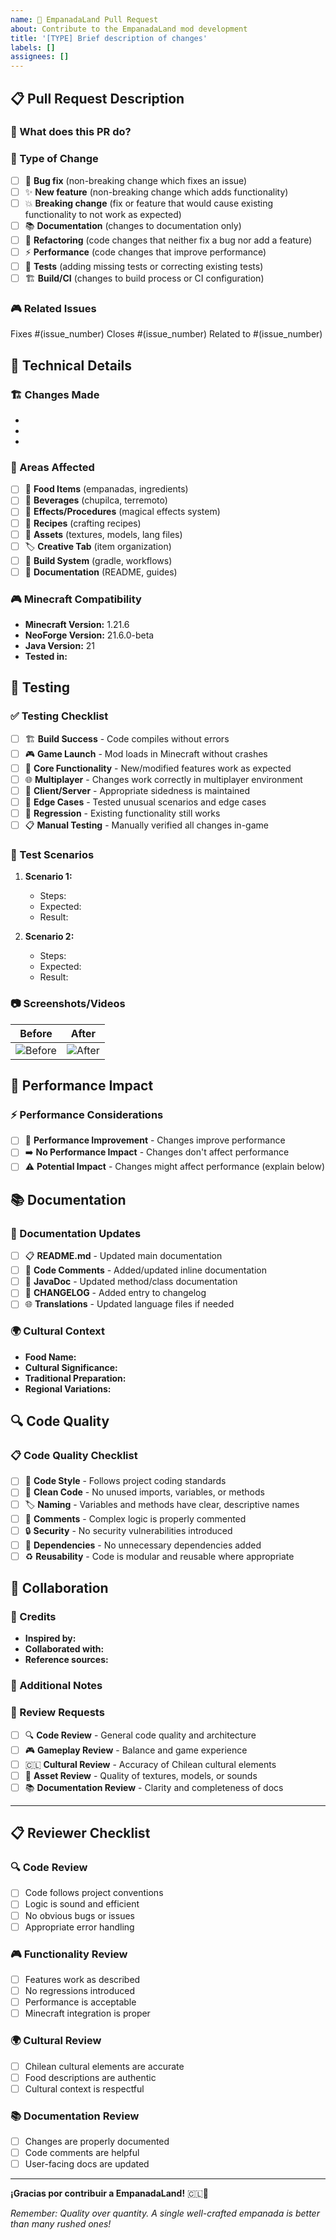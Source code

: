 ```yaml
---
name: 🥟 EmpanadaLand Pull Request
about: Contribute to the EmpanadaLand mod development
title: '[TYPE] Brief description of changes'
labels: []
assignees: []
---
```


## 📋 Pull Request Description

### 🎯 What does this PR do?
<!-- Provide a clear and concise description of what changes this PR introduces -->

### 🔄 Type of Change
<!-- Mark with an `x` all that apply -->

- [ ] 🐛 **Bug fix** (non-breaking change which fixes an issue)
- [ ] ✨ **New feature** (non-breaking change which adds functionality)
- [ ] 💥 **Breaking change** (fix or feature that would cause existing functionality to not work as expected)
- [ ] 📚 **Documentation** (changes to documentation only)
- [ ] 🎨 **Refactoring** (code changes that neither fix a bug nor add a feature)
- [ ] ⚡ **Performance** (code changes that improve performance)
- [ ] 🧪 **Tests** (adding missing tests or correcting existing tests)
- [ ] 🏗️ **Build/CI** (changes to build process or CI configuration)

### 🎮 Related Issues
<!-- Link any related issues using #issue_number -->
Fixes #(issue_number)
Closes #(issue_number)
Related to #(issue_number)

## 🔧 Technical Details

### 🏗️ Changes Made
<!-- List the main changes made in this PR -->

- 
- 
- 

### 🎯 Areas Affected
<!-- Mark with an `x` all that apply -->

- [ ] 🥟 **Food Items** (empanadas, ingredients)
- [ ] 🍷 **Beverages** (chupilca, terremoto)
- [ ] 🔮 **Effects/Procedures** (magical effects system)
- [ ] 📜 **Recipes** (crafting recipes)
- [ ] 🎨 **Assets** (textures, models, lang files)
- [ ] 🏷️ **Creative Tab** (item organization)
- [ ] 🔧 **Build System** (gradle, workflows)
- [ ] 📖 **Documentation** (README, guides)

### 🎮 Minecraft Compatibility
<!-- Verify compatibility information -->

- **Minecraft Version:** 1.21.6
- **NeoForge Version:** 21.6.0-beta
- **Java Version:** 21
- **Tested in:** <!-- Single-player / Multiplayer / Both -->

## 🧪 Testing

### ✅ Testing Checklist
<!-- Mark with an `x` all tests performed -->

- [ ] 🏗️ **Build Success** - Code compiles without errors
- [ ] 🎮 **Game Launch** - Mod loads in Minecraft without crashes
- [ ] 🔧 **Core Functionality** - New/modified features work as expected
- [ ] 🌐 **Multiplayer** - Changes work correctly in multiplayer environment
- [ ] 📱 **Client/Server** - Appropriate sidedness is maintained
- [ ] 🎯 **Edge Cases** - Tested unusual scenarios and edge cases
- [ ] 🔄 **Regression** - Existing functionality still works
- [ ] 📋 **Manual Testing** - Manually verified all changes in-game

### 🧪 Test Scenarios
<!-- Describe specific test scenarios performed -->

1. **Scenario 1:**
   - Steps: 
   - Expected: 
   - Result: 

2. **Scenario 2:**
   - Steps: 
   - Expected: 
   - Result: 

### 📷 Screenshots/Videos
<!-- If applicable, add screenshots or videos to demonstrate the changes -->

| Before | After |
|--------|-------|
| ![Before](url) | ![After](url) |

## 🚀 Performance Impact

### ⚡ Performance Considerations
<!-- Mark with an `x` if applicable -->

- [ ] 🚀 **Performance Improvement** - Changes improve performance
- [ ] ➡️ **No Performance Impact** - Changes don't affect performance
- [ ] ⚠️ **Potential Impact** - Changes might affect performance (explain below)

<!-- If there's potential impact, explain: -->

## 📚 Documentation

### 📖 Documentation Updates
<!-- Mark with an `x` all documentation updated -->

- [ ] 📋 **README.md** - Updated main documentation
- [ ] 🧪 **Code Comments** - Added/updated inline documentation
- [ ] 🔧 **JavaDoc** - Updated method/class documentation
- [ ] 📜 **CHANGELOG** - Added entry to changelog
- [ ] 🌐 **Translations** - Updated language files if needed

### 🌍 Cultural Context
<!-- If adding Chilean food items, provide cultural context -->

- **Food Name:** 
- **Cultural Significance:** 
- **Traditional Preparation:** 
- **Regional Variations:** 

## 🔍 Code Quality

### 📋 Code Quality Checklist
<!-- Mark with an `x` all that apply -->

- [ ] 🎨 **Code Style** - Follows project coding standards
- [ ] 🧹 **Clean Code** - No unused imports, variables, or methods
- [ ] 🏷️ **Naming** - Variables and methods have clear, descriptive names
- [ ] 📝 **Comments** - Complex logic is properly commented
- [ ] 🔒 **Security** - No security vulnerabilities introduced
- [ ] 🚫 **Dependencies** - No unnecessary dependencies added
- [ ] ♻️ **Reusability** - Code is modular and reusable where appropriate

## 🤝 Collaboration

### 👥 Credits
<!-- Credit any collaborators or sources of inspiration -->

- **Inspired by:** 
- **Collaborated with:** 
- **Reference sources:** 

### 💭 Additional Notes
<!-- Any additional information that reviewers should know -->

### 🙏 Review Requests
<!-- Specific areas where you'd like focused review -->

- [ ] 🔍 **Code Review** - General code quality and architecture
- [ ] 🎮 **Gameplay Review** - Balance and game experience
- [ ] 🇨🇱 **Cultural Review** - Accuracy of Chilean cultural elements
- [ ] 🎨 **Asset Review** - Quality of textures, models, or sounds
- [ ] 📚 **Documentation Review** - Clarity and completeness of docs

---

## 📋 Reviewer Checklist
<!-- For reviewers - do not modify -->

### 🔍 Code Review
- [ ] Code follows project conventions
- [ ] Logic is sound and efficient
- [ ] No obvious bugs or issues
- [ ] Appropriate error handling

### 🎮 Functionality Review
- [ ] Features work as described
- [ ] No regressions introduced
- [ ] Performance is acceptable
- [ ] Minecraft integration is proper

### 🌍 Cultural Review
- [ ] Chilean cultural elements are accurate
- [ ] Food descriptions are authentic
- [ ] Cultural context is respectful

### 📚 Documentation Review
- [ ] Changes are properly documented
- [ ] Code comments are helpful
- [ ] User-facing docs are updated

---

**¡Gracias por contribuir a EmpanadaLand!** 🇨🇱🥟

*Remember: Quality over quantity. A single well-crafted empanada is better than many rushed ones!*
